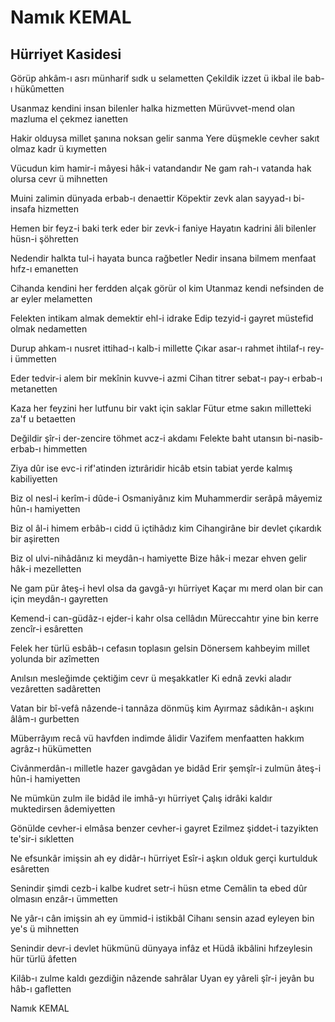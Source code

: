# Namık KEMAL

## Hürriyet Kasidesi

Görüp ahkâm-ı asrı münharif sıdk u selametten
Çekildik izzet ü ikbal ile bab-ı hükûmetten

Usanmaz kendini insan bilenler halka hizmetten
Mürüvvet-mend olan mazluma el çekmez ianetten

Hakir olduysa millet şanına noksan gelir sanma
Yere düşmekle cevher sakıt olmaz kadr ü kıymetten

Vücudun kim hamir-i mâyesi hâk-i vatandandır
Ne gam rah-ı vatanda hak olursa cevr ü mihnetten

Muini zalimin dünyada erbab-ı denaettir
Köpektir zevk alan sayyad-ı bi-insafa hizmetten

Hemen bir feyz-i baki terk eder bir zevk-i faniye
Hayatın kadrini âli bilenler hüsn-i şöhretten

Nedendir halkta tul-i hayata bunca rağbetler
Nedir insana bilmem menfaat hıfz-ı emanetten

Cihanda kendini her ferdden alçak görür ol kim
Utanmaz kendi nefsinden de ar eyler melametten

Felekten intikam almak demektir ehl-i idrake
Edip tezyid-i gayret müstefid olmak nedametten

Durup ahkam-ı nusret ittihad-ı kalb-i millette
Çıkar asar-ı rahmet ihtilaf-ı rey-i ümmetten

Eder tedvir-i alem bir mekînin kuvve-i azmi
Cihan titrer sebat-ı pay-ı erbab-ı metanetten

Kaza her feyzini her lutfunu bir vakt için saklar
Fütur etme sakın milletteki za'f u betaetten

Değildir şîr-i der-zencire töhmet acz-i akdamı
Felekte baht utansın bi-nasib- erbab-ı himmetten

Ziya dûr ise evc-i rif'atinden iztırâridir
hicâb etsin tabiat yerde kalmış kabiliyetten

Biz ol nesl-i kerîm-i dûde-i Osmaniyânız kim
Muhammerdir serâpâ mâyemiz hûn-ı hamiyetten

Biz ol âl-i himem erbâb-ı cidd ü içtihâdız kim
Cihangirâne bir devlet çıkardık bir aşiretten

Biz ol ulvi-nihâdânız ki meydân-ı hamiyette
Bize hâk-i mezar ehven gelir hâk-i mezelletten

Ne gam pür âteş-i hevl olsa da gavgâ-yı hürriyet
Kaçar mı merd olan bir can için meydân-ı gayretten

Kemend-i can-güdâz-ı ejder-i kahr olsa cellâdın
Müreccahtır yine bin kerre zencîr-i esâretten

Felek her türlü esbâb-ı cefasın toplasın gelsin
Dönersem kahbeyim millet yolunda bir azîmetten

Anılsın mesleğimde çektiğim cevr ü meşakkatler
Ki ednâ zevki aladır vezâretten sadâretten

Vatan bir bî-vefâ nâzende-i tannâza dönmüş kim
Ayırmaz sâdıkân-ı aşkını âlâm-ı gurbetten

Müberrâyım recâ vü havfden indimde âlidir
Vazifem menfaatten hakkım agrâz-ı hükümetten

Civânmerdân-ı milletle hazer gavgâdan ye bidâd
Erir şemşîr-i zulmün âteş-i hûn-i hamiyetten

Ne mümkün zulm ile bidâd ile imhâ-yı hürriyet
Çalış idrâki kaldır muktedirsen âdemiyetten

Gönülde cevher-i elmâsa benzer cevher-i gayret
Ezilmez şiddet-i tazyikten te'sir-i sıkletten

Ne efsunkâr imişsin ah ey didâr-ı hürriyet
Esîr-i aşkın olduk gerçi kurtulduk esâretten

Senindir şimdi cezb-i kalbe kudret setr-i hüsn etme
Cemâlin ta ebed dûr olmasın enzâr-ı ümmetten

Ne yâr-ı cân imişsin ah ey ümmid-i istikbâl
Cihanı sensin azad eyleyen bin ye's ü mihnetten

Senindir devr-i devlet hükmünü dünyaya infâz et
Hüdâ ikbâlini hıfzeylesin hür türlü âfetten

Kilâb-ı zulme kaldı gezdiğin nâzende sahrâlar
Uyan ey yâreli şîr-i jeyân bu hâb-ı gafletten

Namık KEMAL
